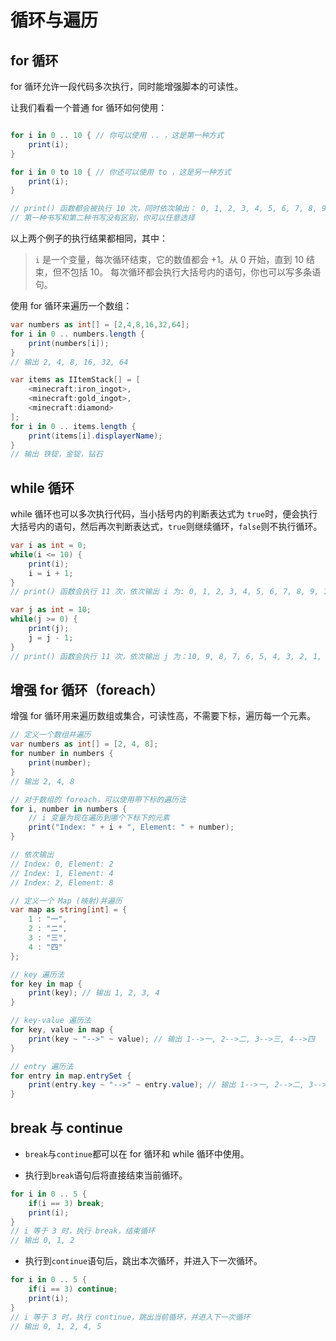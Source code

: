 # 循环与遍历

## for 循环

for 循环允许一段代码多次执行，同时能增强脚本的可读性。

让我们看看一个普通 for 循环如何使用：

```csharp

for i in 0 .. 10 { // 你可以使用 .. ，这是第一种方式
    print(i);
}

for i in 0 to 10 { // 你还可以使用 to ，这是另一种方式
    print(i);
}

// print() 函数都会被执行 10 次，同时依次输出： 0, 1, 2, 3, 4, 5, 6, 7, 8, 9。
// 第一种书写和第二种书写没有区别，你可以任意选择
```

以上两个例子的执行结果都相同，其中：

> `i` 是一个变量，每次循环结束，它的数值都会 +1。从 0 开始，直到 10 结束，但不包括 10。
> 每次循环都会执行大括号内的语句，你也可以写多条语句。

使用 for 循环来遍历一个数组：

```csharp
var numbers as int[] = [2,4,8,16,32,64];
for i in 0 .. numbers.length {
    print(numbers[i]);
}
// 输出 2, 4, 8, 16, 32, 64

var items as IItemStack[] = [
    <minecraft:iron_ingot>,
    <minecraft:gold_ingot>,
    <minecraft:diamond>
];
for i in 0 .. items.length {
    print(items[i].displayerName);
}
// 输出 铁锭，金锭，钻石
```

## while 循环

while 循环也可以多次执行代码，当小括号内的判断表达式为 `true`时，便会执行大括号内的语句，然后再次判断表达式，`true`则继续循环，`false`则不执行循环。

```csharp
var i as int = 0;
while(i <= 10) {
    print(i);
    i = i + 1;
}
// print() 函数会执行 11 次，依次输出 i 为: 0, 1, 2, 3, 4, 5, 6, 7, 8, 9, 10

var j as int = 10;
while(j >= 0) {
    print(j);
    j = j - 1;
}
// print() 函数会执行 11 次，依次输出 j 为：10, 9, 8, 7, 6, 5, 4, 3, 2, 1, 0
```

## 增强 for 循环（foreach）

增强 for 循环用来遍历数组或集合，可读性高，不需要下标，遍历每一个元素。

```csharp
// 定义一个数组并遍历
var numbers as int[] = [2, 4, 8];
for number in numbers {
    print(number);
}
// 输出 2, 4, 8

// 对于数组的 foreach，可以使用带下标的遍历法
for i, number in numbers {
    // i 变量为现在遍历到哪个下标下的元素
    print("Index: " + i + ", Element: " + number);
}

// 依次输出
// Index: 0, Element: 2
// Index: 1, Element: 4
// Index: 2, Element: 8

// 定义一个 Map (映射)并遍历
var map as string[int] = {
    1 : "一",
    2 : "二",
    3 : "三",
    4 : "四"
};

// key 遍历法
for key in map {
    print(key); // 输出 1, 2, 3, 4
}

// key-value 遍历法
for key, value in map {
    print(key ~ "-->" ~ value); // 输出 1-->一, 2-->二, 3-->三, 4-->四
}

// entry 遍历法
for entry in map.entrySet {
    print(entry.key ~ "-->" ~ entry.value); // 输出 1-->一, 2-->二, 3-->三, 4-->四
}
```

## break 与 continue

- `break`与`continue`都可以在 for 循环和 while 循环中使用。

- 执行到`break`语句后将直接结束当前循环。

```csharp
for i in 0 .. 5 {
    if(i == 3) break; 
    print(i);
}
// i 等于 3 时，执行 break，结束循环
// 输出 0, 1, 2
```

- 执行到`continue`语句后，跳出本次循环，并进入下一次循环。

```csharp
for i in 0 .. 5 {
    if(i == 3) continue; 
    print(i);
}
// i 等于 3 时，执行 continue，跳出当前循环，并进入下一次循环
// 输出 0, 1, 2, 4, 5
```
